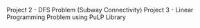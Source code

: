 Project 2 - DFS Problem (Subway Connectivity)
Project 3 - Linear Programming Problem using PuLP Library
